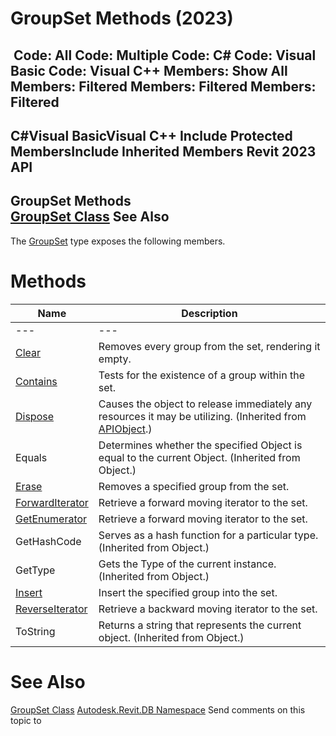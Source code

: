 # GroupSet Methods (2023)

﻿
 Code: All Code: Multiple Code: C# Code: Visual Basic Code: Visual C++  Members: Show All Members: Filtered Members: Filtered Members: Filtered   
---  
C#Visual BasicVisual C++
Include Protected MembersInclude Inherited Members
Revit 2023 API  
---  
GroupSet Methods  
[GroupSet Class](cac73a6e-e521-7af1-281c-22c8e5245c03.md "GroupSet Class") See Also  
---  
The [GroupSet](cac73a6e-e521-7af1-281c-22c8e5245c03.md "GroupSet Class") type exposes the following members.
# Methods
| Name | Description |
| --- | --- |
| --- | --- | --- |
| [Clear](5a2fba89-766c-6b1a-caa4-5a17e17c81d9.md "Clear Method") | Removes every group from the set, rendering it empty. |
| [Contains](61b3b8ff-4187-ace5-80d6-635118e8635a.md "Contains Method") | Tests for the existence of a group within the set. |
| [Dispose](7c03212a-b587-1c89-3912-efea0d2619c5.md "Dispose Method") | Causes the object to release immediately any resources it may be utilizing. (Inherited from [APIObject](beb86ef5-39ad-3f0d-0cd9-0c929387a2bb.md "APIObject Class").) |
| Equals | Determines whether the specified Object is equal to the current Object. (Inherited from Object.) |
| [Erase](f592e34f-3c7f-3d4f-406e-f9e27a72dfc9.md "Erase Method") | Removes a specified group from the set. |
| [ForwardIterator](3e217ff7-7946-1036-78b3-ccab50f03c8b.md "ForwardIterator Method") | Retrieve a forward moving iterator to the set. |
| [GetEnumerator](f1e2b8b2-1d83-a212-2c5b-1ad388d21fed.md "GetEnumerator Method") | Retrieve a forward moving iterator to the set. |
| GetHashCode | Serves as a hash function for a particular type.  (Inherited from Object.) |
| GetType | Gets the Type of the current instance. (Inherited from Object.) |
| [Insert](073aaf81-3df4-f4f6-c999-905b5c2cd7f7.md "Insert Method") | Insert the specified group into the set. |
| [ReverseIterator](8ad9f77b-59b8-9f54-2e78-1d7ed9745087.md "ReverseIterator Method") | Retrieve a backward moving iterator to the set. |
| ToString | Returns a string that represents the current object. (Inherited from Object.) |

# See Also
[GroupSet Class](cac73a6e-e521-7af1-281c-22c8e5245c03.md "GroupSet Class")
[Autodesk.Revit.DB Namespace](87546ba7-461b-c646-cbb1-2cb8f5bff8b2.md "Autodesk.Revit.DB Namespace")
Send comments on this topic to 